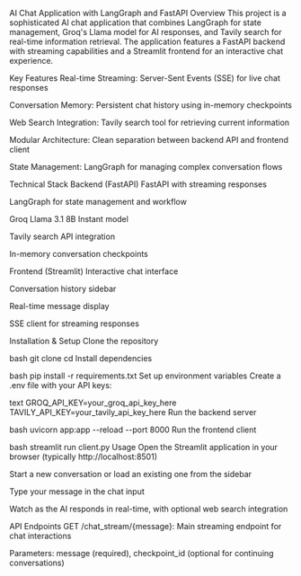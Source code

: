 AI Chat Application with LangGraph and FastAPI
Overview
This project is a sophisticated AI chat application that combines LangGraph for state management, Groq's Llama model for AI responses, and Tavily search for real-time information retrieval. The application features a FastAPI backend with streaming capabilities and a Streamlit frontend for an interactive chat experience.

Key Features
Real-time Streaming: Server-Sent Events (SSE) for live chat responses

Conversation Memory: Persistent chat history using in-memory checkpoints

Web Search Integration: Tavily search tool for retrieving current information

Modular Architecture: Clean separation between backend API and frontend client

State Management: LangGraph for managing complex conversation flows

Technical Stack
Backend (FastAPI)
FastAPI with streaming responses

LangGraph for state management and workflow

Groq Llama 3.1 8B Instant model

Tavily search API integration

In-memory conversation checkpoints

Frontend (Streamlit)
Interactive chat interface

Conversation history sidebar

Real-time message display

SSE client for streaming responses

Installation & Setup
Clone the repository

bash
git clone <repository-url>
cd <project-directory>
Install dependencies

bash
pip install -r requirements.txt
Set up environment variables
Create a .env file with your API keys:

text
GROQ_API_KEY=your_groq_api_key_here
TAVILY_API_KEY=your_tavily_api_key_here
Run the backend server

bash
uvicorn app:app --reload --port 8000
Run the frontend client

bash
streamlit run client.py
Usage
Open the Streamlit application in your browser (typically http://localhost:8501)

Start a new conversation or load an existing one from the sidebar

Type your message in the chat input

Watch as the AI responds in real-time, with optional web search integration

API Endpoints
GET /chat_stream/{message}: Main streaming endpoint for chat interactions

Parameters: message (required), checkpoint_id (optional for continuing conversations)
